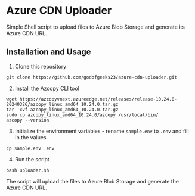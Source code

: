 # Azure CDN Uploader

Simple Shell script to upload files to Azure Blob Storage and generate its Azure CDN URL.

## Installation and Usage

1. Clone this repository

```
git clone https://github.com/godofgeeks23/azure-cdn-uploader.git
```

2. Install the Azcopy CLI tool

```
wget https://azcopyvnext.azureedge.net/releases/release-10.24.0-20240326/azcopy_linux_amd64_10.24.0.tar.gz
tar -xvf azcopy_linux_amd64_10.24.0.tar.gz
sudo cp azcopy_linux_amd64_10.24.0/azcopy /usr/local/bin/
azcopy --version
```

3. Initialize the environment variables - rename `sample.env` to `.env` and fill in the values

```
cp sample.env .env
```

4. Run the script

```
bash uploader.sh
```

The script will upload the files to Azure Blob Storage and generate the Azure CDN URL.

